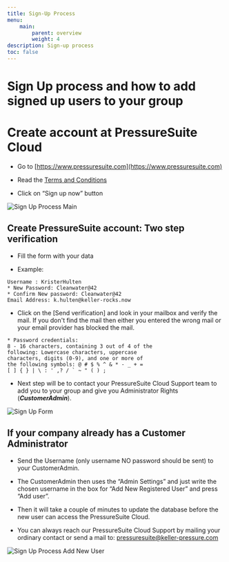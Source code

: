 ```yaml
---
title: Sign-Up Process
menu:
    main:
        parent: overview
        weight: 4
description: Sign-up process
toc: false
---
```


# Sign Up process and how to add signed up users to your group

# Create account at PressureSuite Cloud

- Go to [https://www.pressuresuite.com](https://www.pressuresuite.com)

- Read the [Terms and Conditions](https://docs.pressuresuite.com/PressureSuite_Cloud_Terms_and_Conditions_2024.pdf)

- Click on “Sign up now” button

![Sign Up Process Main](../../img/sign-up/sign-up-main.png)  


## Create PressureSuite account: Two step verification

- Fill the form with your data

- Example: 
```
Username : KristerHulten
* New Password: Cleanwater@42
* Confirm New password: Cleanwater@42
Email Address: k.hulten@keller-rocks.now
```

- Click on the [Send verification] and look in your
mailbox and verify the mail. If you don't find the mail then either you entered the wrong mail or your email provider has blocked the mail.

```
* Password credentials:
8 - 16 characters, containing 3 out of 4 of the
following: Lowercase characters, uppercase
characters, digits (0-9), and one or more of
the following symbols: @ # $ % ^ & * - _ + =
[ ] { } | \ : ' ,? / ` ~ " ( ) ;
```

- Next step will be to contact your PressureSuite Cloud Support team to add you to your group and give you Administrator Rights (***CustomerAdmin***).

![Sign Up Form](../../img/sign-up/sign-up-form.png)  


## If your company already has a Customer Administrator
- Send the Username (only username NO password should be sent) to your CustomerAdmin.

- The CustomerAdmin then uses the “Admin Settings” and just write the chosen username in the box for “Add New Registered User” and press “Add user”.

- Then it will take a couple of minutes to update the database before the new user can access the PressureSuite Cloud.

- You can always reach our PressureSuite Cloud Support by mailing your ordinary contact or send a mail to: pressuresuite@keller-pressure.com


![Sign Up Process Add New User](../../img/sign-up/sign-up-add-new-user.png)  